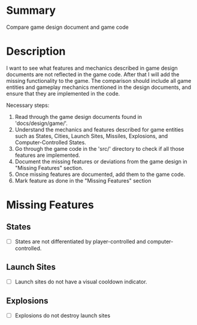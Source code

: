 # Summary

Compare game design document and game code

# Description

I want to see what features and mechanics described in game design documents are not reflected in the game code. After that I will add the missing functionality to the game. The comparison should include all game entities and gameplay mechanics mentioned in the design documents, and ensure that they are implemented in the code.

Necessary steps:

1. Read through the game design documents found in 'docs/design/game/'.
2. Understand the mechanics and features described for game entities such as States, Cities, Launch Sites, Missiles, Explosions, and Computer-Controlled States.
3. Go through the game code in the 'src/' directory to check if all those features are implemented.
4. Document the missing features or deviations from the game design in "Missing Features" section.
5. Once missing features are documented, add them to the game code.
6. Mark feature as done in the "Missing Features" section

# Missing Features

## States

- [ ] States are not differentiated by player-controlled and computer-controlled.

## Launch Sites

- [ ] Launch sites do not have a visual cooldown indicator.

## Explosions

- [ ] Explosions do not destroy launch sites
